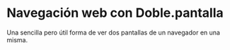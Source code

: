 # Navegación web con Doble.pantalla 

Una sencilla pero útil forma de ver dos pantallas de un navegador en una misma.
